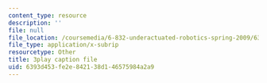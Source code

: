 ```yaml
---
content_type: resource
description: ''
file: null
file_location: /coursemedia/6-832-underactuated-robotics-spring-2009/6393d453fe2e842138d146575984a2a9_Z8oMbOj9IWM.srt
file_type: application/x-subrip
resourcetype: Other
title: 3play caption file
uid: 6393d453-fe2e-8421-38d1-46575984a2a9
---
```

